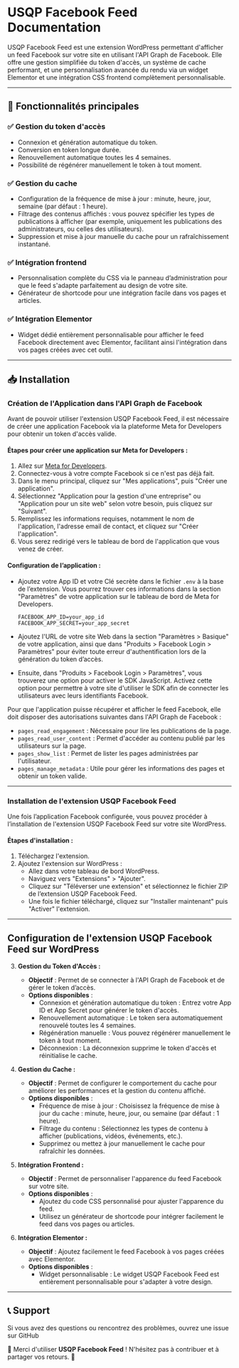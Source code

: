 # USQP Facebook Feed Documentation

USQP Facebook Feed est une extension WordPress permettant d'afficher un feed Facebook sur votre site en utilisant l'API Graph de Facebook. Elle offre une gestion simplifiée du token d'accès, un système de cache performant, et une personnalisation avancée du rendu via un widget Elementor et une intégration CSS frontend complètement personnalisable.

---

## 📌 Fonctionnalités principales

### ✅ Gestion du token d'accès
- Connexion et génération automatique du token.
- Conversion en token longue durée.
- Renouvellement automatique toutes les 4 semaines.
- Possibilité de régénérer manuellement le token à tout moment.

### ✅ Gestion du cache
- Configuration de la fréquence de mise à jour : minute, heure, jour, semaine (par défaut : 1 heure).
- Filtrage des contenus affichés : vous pouvez spécifier les types de publications à afficher (par exemple, uniquement les publications des administrateurs, ou celles des utilisateurs).
- Suppression et mise à jour manuelle du cache pour un rafraîchissement instantané.

### ✅ Intégration frontend
- Personnalisation complète du CSS via le panneau d’administration pour que le feed s'adapte parfaitement au design de votre site.
- Générateur de shortcode pour une intégration facile dans vos pages et articles.

### ✅ Intégration Elementor
- Widget dédié entièrement personnalisable pour afficher le feed Facebook directement avec Elementor, facilitant ainsi l'intégration dans vos pages créées avec cet outil.

---

## 📥 Installation

### Création de l'Application dans l'API Graph de Facebook

Avant de pouvoir utiliser l'extension USQP Facebook Feed, il est nécessaire de créer une application Facebook via la plateforme Meta for Developers pour obtenir un token d'accès valide.

#### Étapes pour créer une application sur Meta for Developers :
1. Allez sur [Meta for Developers](https://developers.facebook.com/).
2. Connectez-vous à votre compte Facebook si ce n'est pas déjà fait.
3. Dans le menu principal, cliquez sur "Mes applications", puis "Créer une application".
4. Sélectionnez "Application pour la gestion d'une entreprise" ou "Application pour un site web" selon votre besoin, puis cliquez sur "Suivant".
5. Remplissez les informations requises, notamment le nom de l'application, l'adresse email de contact, et cliquez sur "Créer l'application".
6. Vous serez redirigé vers le tableau de bord de l'application que vous venez de créer.

#### Configuration de l’application :
- Ajoutez votre App ID et votre Clé secrète dans le fichier `.env` à la base de l’extension. Vous pourrez trouver ces informations dans la section "Paramètres" de votre application sur le tableau de bord de Meta for Developers.

    ```
    FACEBOOK_APP_ID=your_app_id
    FACEBOOK_APP_SECRET=your_app_secret
    ```

- Ajoutez l'URL de votre site Web dans la section "Paramètres > Basique" de votre application, ainsi que dans "Produits > Facebook Login > Paramètres" pour éviter toute erreur d'authentification lors de la génération du token d’accès.
- Ensuite, dans "Produits > Facebook Login > Paramètres", vous trouverez une option pour activer le SDK JavaScript. Activez cette option pour permettre à votre site d'utiliser le SDK afin de connecter les utilisateurs avec leurs identifiants Facebook.

Pour que l'application puisse récupérer et afficher le feed Facebook, elle doit disposer des autorisations suivantes dans l'API Graph de Facebook :
- `pages_read_engagement` : Nécessaire pour lire les publications de la page.
- `pages_read_user_content` : Permet d'accéder au contenu publié par les utilisateurs sur la page.
- `pages_show_list` : Permet de lister les pages administrées par l'utilisateur.
- `pages_manage_metadata` : Utile pour gérer les informations des pages et obtenir un token valide.

---

### Installation de l'extension USQP Facebook Feed

Une fois l’application Facebook configurée, vous pouvez procéder à l’installation de l'extension USQP Facebook Feed sur votre site WordPress.

#### Étapes d'installation :
1. Téléchargez l'extension.
2. Ajoutez l'extension sur WordPress :
     - Allez dans votre tableau de bord WordPress.
     - Naviguez vers "Extensions" > "Ajouter".
     - Cliquez sur "Téléverser une extension" et sélectionnez le fichier ZIP de l’extension USQP Facebook Feed.
     - Une fois le fichier téléchargé, cliquez sur "Installer maintenant" puis "Activer" l'extension.

---

## Configuration de l'extension USQP Facebook Feed sur WordPress

3. **Gestion du Token d'Accès :**
     - **Objectif** : Permet de se connecter à l'API Graph de Facebook et de gérer le token d’accès.
     - **Options disponibles** :
         - Connexion et génération automatique du token : Entrez votre App ID et App Secret pour générer le token d'accès.
         - Renouvellement automatique : Le token sera automatiquement renouvelé toutes les 4 semaines.
         - Régénération manuelle : Vous pouvez régénérer manuellement le token à tout moment.
         - Déconnexion : La déconnexion supprime le token d'accès et réinitialise le cache.

4. **Gestion du Cache :**
     - **Objectif** : Permet de configurer le comportement du cache pour améliorer les performances et la gestion du contenu affiché.
     - **Options disponibles** :
         - Fréquence de mise à jour : Choisissez la fréquence de mise à jour du cache : minute, heure, jour, ou semaine (par défaut : 1 heure).
         - Filtrage du contenu : Sélectionnez les types de contenu à afficher (publications, vidéos, événements, etc.).
         - Supprimez ou mettez à jour manuellement le cache pour rafraîchir les données.

5. **Intégration Frontend :**
     - **Objectif** : Permet de personnaliser l'apparence du feed Facebook sur votre site.
     - **Options disponibles** :
         - Ajoutez du code CSS personnalisé pour ajuster l'apparence du feed.
         - Utilisez un générateur de shortcode pour intégrer facilement le feed dans vos pages ou articles.

6. **Intégration Elementor :**
     - **Objectif** : Ajoutez facilement le feed Facebook à vos pages créées avec Elementor.
     - **Options disponibles** :
         - Widget personnalisable : Le widget USQP Facebook Feed est entièrement personnalisable pour s'adapter à votre design.

---

## 📞 Support

Si vous avez des questions ou rencontrez des problèmes, ouvrez une issue sur GitHub

💙 Merci d'utiliser **USQP Facebook Feed** ! N'hésitez pas à contribuer et à partager vos retours. 🚀